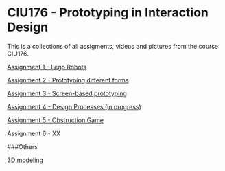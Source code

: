 CIU176 - Prototyping in Interaction Design
==========================================

This is a collections of all assigments, videos and pictures from
the course CIU176. 

[Assignment 1 - Lego Robots](/lego-robots/index.md)

[Assignment 2 - Prototyping different forms](/prototyping-different-forms/index.md)

[Assignment 3 - Screen-based prototyping](/screen-based/index.md)

[Assignment 4 - Design Processes (in progress)](/design-processes/index.md)

[Assignment 5 - Obstruction Game](/obstruction-game/index.md)

Assignment 6 - XX

###Others

[3D modeling](/3d-modeling/index.md)